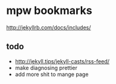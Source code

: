 # mpw bookmarks

http://jekyllrb.com/docs/includes/

## todo
- http://jekyll.tips/jekyll-casts/rss-feed/
- make diagnosing prettier
- add more shit to mange page
